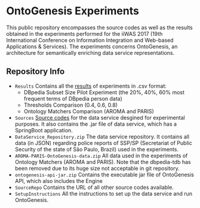 # OntoGenesis Experiments
This public repository encompasses the source codes as well as the results obtained in the experiments performed for the iiWAS 2017 (19th International Conference on Information Integration and Web-based Applications & Services).
The experiments concerns OntoGenesis, an architecture for semantically enriching data service representations.


## Repository Info

* `Results` Contains all the [results](https://github.com/brunocnoliveira/iiwas2017-ontogenesis-experiments/tree/master/Results) of experiments in .csv format: 
  * DBpedia Subset Size Pilot Experiment (the 20%, 40%, 60% most frequent terms of DBpedia person data)
  * Thresholds Comparison (0.4, 0.6, 0.8)
  * Ontology Matchers Comparison (AROMA and PARIS)
* `Sources` [Source codes](https://github.com/brunocnoliveira/iiwas2017-ontogenesis-experiments/tree/master/Sources/criminal-report-person-dataservice) for the data service desgined for experimental purposes. 
It also contains the .jar file of data service, which has a SpringBoot application.
* `DataService_Repository.zip` The data service repository. It contains all data (in JSON) regarding police reports of SSP/SP (Secretariat of Public Security of the state of São Paulo, Brazil) used in the experiments.
* `AROMA-PARIS-OntoGenesis-data.zip` All data used in the experiments of Ontology Matchers (AROMA and PARIS). Note that the dbpedia-tdb has been removed due to its huge size not acceptable in git repository.
* `ontogenesis-api-jar.zip` Contains the executable jar file of OntoGenesis API, which also includes the Engine
* `SourceRepo` Contains the URL of all other source codes available.
* `SetupInstructions` All the instructions to set up the data service and run OntoGenesis.
